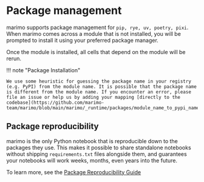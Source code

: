 # Package management

marimo supports package management for `pip, rye, uv, poetry, pixi`. When marimo comes across a module that is not installed, you will be prompted to install it using your preferred package manager.

Once the module is installed, all cells that depend on the module will be rerun.

!!! note "Package Installation"

    We use some heuristic for guessing the package name in your registry (e.g. PyPI) from the module name. It is possible that the package name is different from the module name. If you encounter an error, please file an issue or help us by adding your mapping [directly to the codebase](https://github.com/marimo-team/marimo/blob/main/marimo/_runtime/packages/module_name_to_pypi_name.py).

## Package reproducibility

marimo is the only Python notebook that is reproducible down to the packages
they use. This makes it possible to share standalone notebooks without shipping
`requirements.txt` files alongside them, and guarantees your notebooks will
work weeks, months, even years into the future.

To learn more, see the [Package Reproducibility Guide](../package_reproducibility.md)
